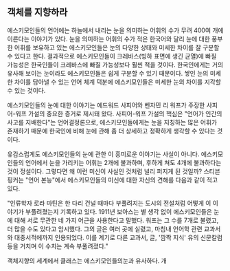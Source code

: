 ## 객체를 지향하라
에스키모인들의 언어에는 하늘에서 내리는 눈을 의미하는 어휘의 수가 무려 400여 개에 이른다는 이야기가 있다. 눈을 의미하는 어휘의 수가 적은 한국어와 달리 눈에 대한 풍부한 어휘를 보유하고 있는 에스키모인들은 눈의 다양한 상태와 미세한 차이를 잘 구분할 수 있다고 한다. 결과적으로 에스키모인들이 크레바스(빙하 표면에 생긴 균열)에 빠질 가능성은 한국인들이 크레바스에 빠질 가능성보다 훨씬 적을 것이다. 한국인에게는 거의 유사해 보이는 눈이라도 에스키모인들은 쉽게 구분할 수 있기 때문이다. 쌓인 눈의 미세한 차이를 담아낼 수 있는 언어 체계 덕분에 에스키모인들은 미세한 눈의 차이를 지각할 수 있는 것이다.

에스키모인들의 눈에 대한 이야기는 에드워드 사피어와 벤자민 리 워프가 주장한 사피어-워프 가설의 중요한 증거로 제시돼 왔다. 사피어-워프 가설의 핵심은 "언어가 인간의 사고를 지배한다"는 언어결정론으로, 에스키모인들에게는 눈을 지칭하는 많은 어휘가 존재하기 때문에 한국인에 비해 눈에 관해 좀 더 상세하고 정확하게 생각할 수 있다는 것이다.

유감스럽게도 에스키모인들의 눈에 관한 이 흥미로운 이야기는 사실이 아니다. 에스키모인들의 언어에서 눈을 가리키는 어휘는 2개에 불과하며, 후하게 쳐도 4개에 불과하다는 것이 정설이다. 그렇다면 왜 이런 미신이 사실인 것처럼 널리 퍼지게 된 것일까? 스티븐 핑커는 "언어 본능"에서 에스키모인들의 미신에 대한 자신의 견해를 다음과 같이 적고 있다.

"인류학자 로라 마틴은 한 다리 건널 때마다 부풀려지는 도시의 전설처럼 어떻게 이 이야기가 부풀려졌는지 기록하고 있다. 1911년 보아스는 별 생각 없이 에스키모인들은 눈에 대해 서로 무관한 네 가지 어근을 사용한다고 말했다. 워프는 그 수를 7개로 불렸고, 더 많을 수도 있다고 암시했다. 그의 글은 여러 곳에 실렸고, 마침내 언어학 관련 교과서와 대중서적에까지 인용되었다. 이를 계기로 다른 교과서, 글, '깜짝 지식' 유의 신문칼럼 등을 거치며 이 수치는 계속 부풀려졌다."

객체지향의 세계에서 클래스는 에스키모인들의눈과 유사하다. 개